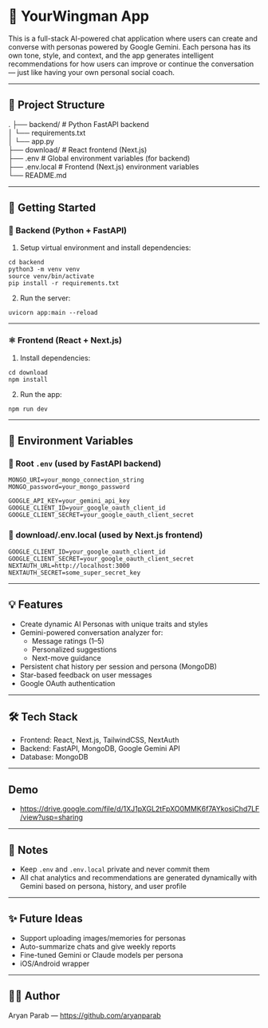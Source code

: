 # 🧠 YourWingman App

This is a full-stack AI-powered chat application where users can create and converse with personas powered by Google Gemini. Each persona has its own tone, style, and context, and the app generates intelligent recommendations for how users can improve or continue the conversation — just like having your own personal social coach.

---

## 📁 Project Structure

.
├── backend/             # Python FastAPI backend  
│   └── requirements.txt  
│   └── app.py  
├── download/            # React frontend (Next.js)  
├── .env                 # Global environment variables (for backend)  
├── .env.local           # Frontend (Next.js) environment variables  
└── README.md  

---

## 🚀 Getting Started

### 🐍 Backend (Python + FastAPI)

1. Setup virtual environment and install dependencies:
```
cd backend  
python3 -m venv venv  
source venv/bin/activate  
pip install -r requirements.txt  
```

2. Run the server:
```
uvicorn app:main --reload  
```

---

### ⚛️ Frontend (React + Next.js)

1. Install dependencies:
```
cd download  
npm install  
```

2. Run the app:
```
npm run dev  
```

---

## 🔐 Environment Variables

### 📌 Root `.env` (used by FastAPI backend)

```
MONGO_URI=your_mongo_connection_string  
MONGO_password=your_mongo_password  

GOOGLE_API_KEY=your_gemini_api_key  
GOOGLE_CLIENT_ID=your_google_oauth_client_id  
GOOGLE_CLIENT_SECRET=your_google_oauth_client_secret  
```

### 📌 download/.env.local (used by Next.js frontend)

```
GOOGLE_CLIENT_ID=your_google_oauth_client_id  
GOOGLE_CLIENT_SECRET=your_google_oauth_client_secret  
NEXTAUTH_URL=http://localhost:3000  
NEXTAUTH_SECRET=some_super_secret_key  
```

---

## 💡 Features

- Create dynamic AI Personas with unique traits and styles  
- Gemini-powered conversation analyzer for:
  - Message ratings (1–5)  
  - Personalized suggestions  
  - Next-move guidance  
- Persistent chat history per session and persona (MongoDB)  
- Star-based feedback on user messages  
- Google OAuth authentication  

---

## 🛠️ Tech Stack

- Frontend: React, Next.js, TailwindCSS, NextAuth  
- Backend: FastAPI, MongoDB, Google Gemini API  
- Database: MongoDB  

---

## Demo
-  https://drive.google.com/file/d/1XJ1pXGL2tFpXO0MMK6f7AYkosiChd7LF/view?usp=sharing

---

## 📌 Notes

- Keep `.env` and `.env.local` private and never commit them  
- All chat analytics and recommendations are generated dynamically with Gemini based on persona, history, and user profile  

---

## ✨ Future Ideas

- Support uploading images/memories for personas  
- Auto-summarize chats and give weekly reports  
- Fine-tuned Gemini or Claude models per persona  
- iOS/Android wrapper  

---

## 🧑‍💻 Author

Aryan Parab — https://github.com/aryanparab
